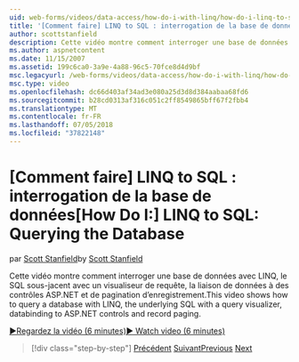 ```yaml
---
uid: web-forms/videos/data-access/how-do-i-with-linq/how-do-i-linq-to-sql-querying-the-database
title: '[Comment faire] LINQ to SQL : interrogation de la base de données | Microsoft Docs'
author: scottstanfield
description: Cette vidéo montre comment interroger une base de données avec LINQ, le SQL sous-jacent avec un visualiseur de requête, la liaison de données à des contrôles ASP.NET et de pagination d’enregistrement.
ms.author: aspnetcontent
ms.date: 11/15/2007
ms.assetid: 199c6ca0-3a9e-4a88-96c5-70fce8d4d9bf
msc.legacyurl: /web-forms/videos/data-access/how-do-i-with-linq/how-do-i-linq-to-sql-querying-the-database
msc.type: video
ms.openlocfilehash: dc66d403af34ad3e080a25d3d8d384aabaa68fd6
ms.sourcegitcommit: b28cd0313af316c051c2ff8549865bff67f2fbb4
ms.translationtype: MT
ms.contentlocale: fr-FR
ms.lasthandoff: 07/05/2018
ms.locfileid: "37822148"
---
```

<a name="how-do-i-linq-to-sql-querying-the-database"></a><span data-ttu-id="f932f-103">[Comment faire] LINQ to SQL : interrogation de la base de données</span><span class="sxs-lookup"><span data-stu-id="f932f-103">[How Do I:] LINQ to SQL: Querying the Database</span></span>
====================
<span data-ttu-id="f932f-104">par [Scott Stanfield](https://github.com/scottstanfield)</span><span class="sxs-lookup"><span data-stu-id="f932f-104">by [Scott Stanfield](https://github.com/scottstanfield)</span></span>

<span data-ttu-id="f932f-105">Cette vidéo montre comment interroger une base de données avec LINQ, le SQL sous-jacent avec un visualiseur de requête, la liaison de données à des contrôles ASP.NET et de pagination d’enregistrement.</span><span class="sxs-lookup"><span data-stu-id="f932f-105">This video shows how to query a database with LINQ, the underlying SQL with a query visualizer, databinding to ASP.NET controls and record paging.</span></span>

[<span data-ttu-id="f932f-106">&#9654;Regardez la vidéo (6 minutes)</span><span class="sxs-lookup"><span data-stu-id="f932f-106">&#9654; Watch video (6 minutes)</span></span>](https://channel9.msdn.com/Blogs/ASP-NET-Site-Videos/how-do-i-linq-to-sql-querying-the-database)

> [!div class="step-by-step"]
> <span data-ttu-id="f932f-107">[Précédent](how-do-i-linq-to-sql-data-model.md)
> [Suivant](how-do-i-linq-to-sql-updating-the-database.md)</span><span class="sxs-lookup"><span data-stu-id="f932f-107">[Previous](how-do-i-linq-to-sql-data-model.md)
[Next](how-do-i-linq-to-sql-updating-the-database.md)</span></span>
